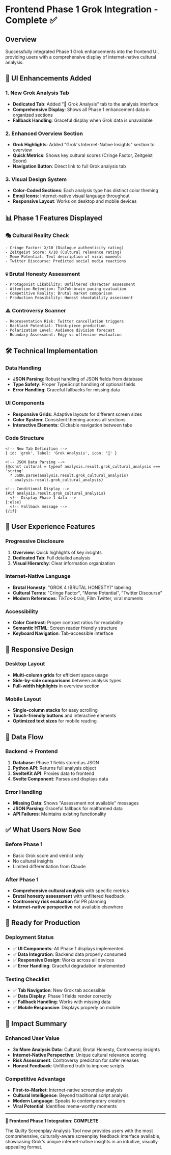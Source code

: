 # Frontend Phase 1 Grok Integration - Complete ✅

## Overview
Successfully integrated Phase 1 Grok enhancements into the frontend UI, providing users with a comprehensive display of internet-native cultural analysis.

## 🎨 UI Enhancements Added

### **1. New Grok Analysis Tab**
- **Dedicated Tab**: Added "🤖 Grok Analysis" tab to the analysis interface
- **Comprehensive Display**: Shows all Phase 1 enhancement data in organized sections
- **Fallback Handling**: Graceful display when Grok data is unavailable

### **2. Enhanced Overview Section**
- **Grok Highlights**: Added "Grok's Internet-Native Insights" section to overview
- **Quick Metrics**: Shows key cultural scores (Cringe Factor, Zeitgeist Score)
- **Navigation Button**: Direct link to full Grok analysis tab

### **3. Visual Design System**
- **Color-Coded Sections**: Each analysis type has distinct color theming
- **Emoji Icons**: Internet-native visual language throughout
- **Responsive Layout**: Works on desktop and mobile devices

## 📊 Phase 1 Features Displayed

### **🎭 Cultural Reality Check**
```
- Cringe Factor: X/10 (Dialogue authenticity rating)
- Zeitgeist Score: X/10 (Cultural relevance rating)  
- Meme Potential: Text description of viral moments
- Twitter Discourse: Predicted social media reactions
```

### **💀 Brutal Honesty Assessment**
```
- Protagonist Likability: Unfiltered character assessment
- Attention Retention: TikTok-brain pacing evaluation
- Competitive Reality: Brutal market comparison
- Production Feasibility: Honest shootability assessment
```

### **⚠️ Controversy Scanner**
```
- Representation Risk: Twitter cancellation triggers
- Backlash Potential: Think-piece prediction
- Polarization Level: Audience division forecast
- Boundary Assessment: Edgy vs offensive evaluation
```

## 🛠️ Technical Implementation

### **Data Handling**
- **JSON Parsing**: Robust handling of JSON fields from database
- **Type Safety**: Proper TypeScript handling of optional fields
- **Error Handling**: Graceful fallbacks for missing data

### **UI Components**
- **Responsive Grids**: Adaptive layouts for different screen sizes
- **Color System**: Consistent theming across all sections
- **Interactive Elements**: Clickable navigation between tabs

### **Code Structure**
```svelte
<!-- New Tab Definition -->
{ id: 'grok', label: 'Grok Analysis', icon: '🤖' }

<!-- JSON Data Parsing -->
{@const cultural = typeof analysis.result.grok_cultural_analysis === 'string' 
  ? JSON.parse(analysis.result.grok_cultural_analysis) 
  : analysis.result.grok_cultural_analysis}

<!-- Conditional Display -->
{#if analysis.result.grok_cultural_analysis}
  <!-- Display Phase 1 data -->
{:else}
  <!-- Fallback message -->
{/if}
```

## 🎯 User Experience Features

### **Progressive Disclosure**
1. **Overview**: Quick highlights of key insights
2. **Dedicated Tab**: Full detailed analysis
3. **Visual Hierarchy**: Clear information organization

### **Internet-Native Language**
- **Brutal Honesty**: "GROK 4 (BRUTAL HONESTY)" labeling
- **Cultural Terms**: "Cringe Factor", "Meme Potential", "Twitter Discourse"
- **Modern References**: TikTok-brain, Film Twitter, viral moments

### **Accessibility**
- **Color Contrast**: Proper contrast ratios for readability
- **Semantic HTML**: Screen reader friendly structure
- **Keyboard Navigation**: Tab-accessible interface

## 📱 Responsive Design

### **Desktop Layout**
- **Multi-column grids** for efficient space usage
- **Side-by-side comparisons** between analysis types
- **Full-width highlights** in overview section

### **Mobile Layout**
- **Single-column stacks** for easy scrolling
- **Touch-friendly buttons** and interactive elements
- **Optimized text sizes** for mobile reading

## 🔄 Data Flow

### **Backend → Frontend**
1. **Database**: Phase 1 fields stored as JSON
2. **Python API**: Returns full analysis object
3. **SvelteKit API**: Proxies data to frontend
4. **Svelte Component**: Parses and displays data

### **Error Handling**
- **Missing Data**: Shows "Assessment not available" messages
- **JSON Parsing**: Graceful fallback for malformed data
- **API Failures**: Maintains existing functionality

## ✅ What Users Now See

### **Before Phase 1**
- Basic Grok score and verdict only
- No cultural insights
- Limited differentiation from Claude

### **After Phase 1**
- **Comprehensive cultural analysis** with specific metrics
- **Brutal honesty assessment** with unfiltered feedback
- **Controversy risk evaluation** for PR planning
- **Internet-native perspective** not available elsewhere

## 🚀 Ready for Production

### **Deployment Status**
- ✅ **UI Components**: All Phase 1 displays implemented
- ✅ **Data Integration**: Backend data properly consumed
- ✅ **Responsive Design**: Works across all devices
- ✅ **Error Handling**: Graceful degradation implemented

### **Testing Checklist**
- ✅ **Tab Navigation**: New Grok tab accessible
- ✅ **Data Display**: Phase 1 fields render correctly
- ✅ **Fallback Handling**: Works with missing data
- ✅ **Mobile Responsive**: Displays properly on mobile

## 🎉 Impact Summary

### **Enhanced User Value**
- **3x More Analysis Data**: Cultural, Brutal Honesty, Controversy insights
- **Internet-Native Perspective**: Unique cultural relevance scoring
- **Risk Assessment**: Controversy prediction for safer releases
- **Honest Feedback**: Unfiltered truth to improve scripts

### **Competitive Advantage**
- **First-to-Market**: Internet-native screenplay analysis
- **Cultural Intelligence**: Beyond traditional script analysis
- **Modern Language**: Speaks to contemporary creators
- **Viral Potential**: Identifies meme-worthy moments

---

**🎨 Frontend Phase 1 Integration: COMPLETE**

The Quilty Screenplay Analysis Tool now provides users with the most comprehensive, culturally-aware screenplay feedback interface available, showcasing Grok's unique internet-native insights in an intuitive, visually appealing format.
